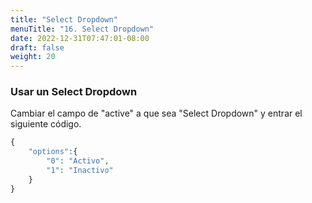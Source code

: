 ```yaml
---
title: "Select Dropdown"
menuTitle: "16. Select Dropdown"
date: 2022-12-31T07:47:01-08:00
draft: false
weight: 20
---
```


### Usar un Select Dropdown
Cambiar el campo de "active" a que sea "Select Dropdown" y entrar el siguiente código.
```php
{
    "options":{
        "0": "Activo",
        "1": "Inactivo"
    }
}
```
